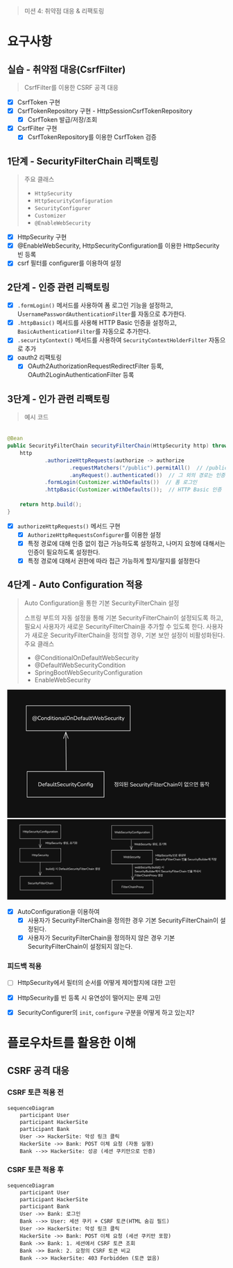 > 미션 4: 취약점 대응 & 리팩토링

# 요구사항

## 실습 - 취약점 대응(CsrfFilter)

> CsrfFilter를 이용한 CSRF 공격 대응

- [x] CsrfToken 구현
- [x] CsrfTokenRepository 구현 - HttpSessionCsrfTokenRepository
  - [x] CsrfToken 발급/저장/조회
- [x] CsrfFilter 구현
  - [x] CsrfTokenRepository를 이용한 CsrfToken 검증

## 1단계 - SecurityFilterChain 리팩토링

> 주요 클래스
> - `HttpSecurity`
> - `HttpSecurityConfiguration`
> - `SecurityConfigurer`
> - `Customizer`
> - `@EnableWebSecurity`

- [x] HttpSecurity 구현
- [x] @EnableWebSecurity, HttpSecurityConfiguration를 이용한 HttpSecurity 빈 등록
- [x] csrf 필터를 configurer를 이용하여 설정

## 2단계 - 인증 관련 리팩토링

- [x] `.formLogin()` 메서드를 사용하여 폼 로그인 기능을 설정하고, U`sernamePasswordAuthenticationFilter`를 자동으로 추가한다.
- [x] `.httpBasic()` 메서드를 사용해 HTTP Basic 인증을 설정하고, `BasicAuthenticationFilter`를 자동으로 추가한다.
- [x] `.securityContext()` 메서드를 사용하여 `SecurityContextHolderFilter` 자동으로 추가
- [x] oauth2 리팩토링
  - [x] OAuth2AuthorizationRequestRedirectFilter 등록, OAuth2LoginAuthenticationFilter 등록

## 3단계 - 인가 관련 리팩토링

> 예시 코드

```java

@Bean
public SecurityFilterChain securityFilterChain(HttpSecurity http) throws Exception {
    http
            .authorizeHttpRequests(authorize -> authorize
                    .requestMatchers("/public").permitAll()  // /public 경로는 모두 허용
                    .anyRequest().authenticated())  // 그 외의 경로는 인증 필요
            .formLogin(Customizer.withDefaults())  // 폼 로그인
            .httpBasic(Customizer.withDefaults());  // HTTP Basic 인증

    return http.build();
}
```

- [x] `authorizeHttpRequests()` 메서드 구현
  - [x] `AuthorizeHttpRequestsConfigurer`를 이용한 설정
  - [x] 특정 경로에 대해 인증 없이 접근 가능하도록 설정하고, 나머지 요청에 대해서는 인증이 필요하도록 설정한다.
  - [x] 특정 경로에 대해서 권한에 따라 접근 가능하게 할지/말지를 설정한다

## 4단계 - Auto Configuration 적용

> Auto Configuration을 통한 기본 SecurityFilterChain 설정
> 
> 스프링 부트의 자동 설정을 통해 기본 SecurityFilterChain이 설정되도록 하고, 필요시 사용자가 새로운 SecurityFilterChain을 추가할 수 있도록 한다. 사용자가 새로운 SecurityFilterChain을 정의할 경우, 기본 보안 설정이 비활성화된다.
> 주요 클래스 
> - @ConditionalOnDefaultWebSecurity
> - @DefaultWebSecurityCondition
> - SpringBootWebSecurityConfiguration
> - EnableWebSecurity
> 

![img.png](img.png)
![img_1.png](img_1.png)

- [x] AutoConfiguration을 이용하여 
  - [x] 사용자가 SecurityFilterChain을 정의한 경우 기본 SecurityFilterChain이 설정된다. 
  - [x] 사용자가 SecurityFilterChain을 정의하지 않은 경우 기본 SecurityFilterChain이 설정되지 않는다. 

### 피드백 적용 


- [ ] HttpSecurity에서 필터의 순서를 어떻게 제어할지에 대한 고민
- [x] HttpSecurity를 빈 등록 시 유연성이 떨어지는 문제 고민
- [x] SecurityConfigurer의 `init`, `configure` 구분을 어떻게 하고 있는지?  



# 플로우차트를 활용한 이해

## CSRF 공격 대응

### CSRF 토큰 적용 전

```mermaid
sequenceDiagram
    participant User
    participant HackerSite
    participant Bank
    User ->> HackerSite: 악성 링크 클릭
    HackerSite ->> Bank: POST 이체 요청 (자동 실행)
    Bank -->> HackerSite: 성공 (세션 쿠키만으로 인증)
```

### CSRF 토큰 적용 후

```mermaid
sequenceDiagram
    participant User
    participant HackerSite
    participant Bank
    User ->> Bank: 로그인
    Bank -->> User: 세션 쿠키 + CSRF 토큰(HTML 숨김 필드)
    User ->> HackerSite: 악성 링크 클릭
    HackerSite ->> Bank: POST 이체 요청 (세션 쿠키만 포함)
    Bank ->> Bank: 1. 세션에서 CSRF 토큰 조회
    Bank ->> Bank: 2. 요청의 CSRF 토큰 비교
    Bank -->> HackerSite: 403 Forbidden (토큰 없음)
``` 
